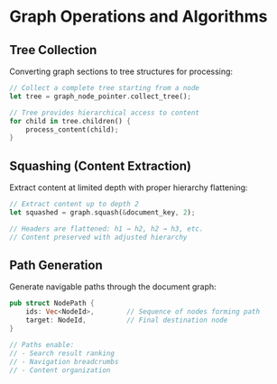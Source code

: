 # Graph Operations and Algorithms

## Tree Collection

Converting graph sections to tree structures for processing:

``` rust
// Collect a complete tree starting from a node
let tree = graph_node_pointer.collect_tree();

// Tree provides hierarchical access to content
for child in tree.children() {
    process_content(child);
}
```

## Squashing (Content Extraction)

Extract content at limited depth with proper hierarchy flattening:

``` rust
// Extract content up to depth 2
let squashed = graph.squash(&document_key, 2);

// Headers are flattened: h1 → h2, h2 → h3, etc.
// Content preserved with adjusted hierarchy
```

## Path Generation

Generate navigable paths through the document graph:

``` rust
pub struct NodePath {
    ids: Vec<NodeId>,        // Sequence of nodes forming path
    target: NodeId,          // Final destination node
}

// Paths enable:
// - Search result ranking
// - Navigation breadcrumbs  
// - Content organization
```
